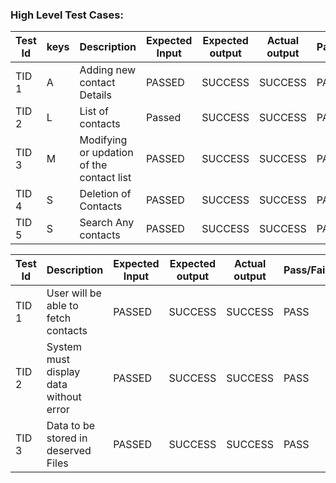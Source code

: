 
### High Level Test Cases:
| Test Id |	keys |	Description |	Expected Input|Expected output |	Actual output |	Pass/Fail(Result) |
|------|------|------|------|------|------|------|
| TID 1 | A | Adding new contact Details |PASSED| SUCCESS |	SUCCESS |	PASS 
| TID 2 |	L	| List of contacts|Passed |	SUCCESS	|SUCCESS	 | PASS
| TID 3	| M	| Modifying or updation of the contact list|PASSED | SUCCESS |	SUCCESS	|PASS
| TID 4 |	S	| Deletion of Contacts	|PASSED| SUCCESS	| SUCCESS	| PASS
| TID 5	| S	| Search Any contacts |PASSED | SUCCESS |	SUCCESS | PASS


| Test Id |	Description | Expected Input |	Expected output |	Actual output |	Pass/Fail(Result) |
|------|------|------|-------|------|------|
| TID 1 | User will be able to fetch contacts| PASSED | SUCCESS | SUCCESS | PASS 
| TID 2 | System must display data without error| PASSED | SUCCESS | SUCCESS |  PASS
| TID 3 | Data to be stored in deserved Files| PASSED | SUCCESS | SUCCESS | PASS

